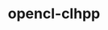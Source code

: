 ---
title: "opencl-clhpp"
layout: cache
categories: [package, develop]
meta: {"versions": ["2.0.16"], "compilers": ["gcc@=11.4.0", "gcc@=9.4.0"], "oss": ["ubuntu20.04", "ubuntu22.04"], "platforms": ["linux"], "targets": ["ppc64le", "x86_64_v3"], "stacks": ["e4s", "e4s-power", "root"], "num_specs": 10, "num_specs_by_stack": {"root": 10, "e4s-power": 4, "e4s": 4}}
spec_details: [{"hash": "o4ogyhef4cpzp4jqkfjbkeohysp6wyf3", "compiler": "gcc@=9.4.0", "versions": ["2.0.16"], "os": "ubuntu20.04", "platform": "linux", "target": "ppc64le", "variants": ["build_system=cmake", "build_type=Release", "generator=make", "~ipo"], "stacks": ["root"], "size": "-", "tarball": "https://binaries.spack.io/develop/build_cache/linux-ubuntu20.04-ppc64le/gcc-9.4.0/opencl-clhpp-2.0.16/linux-ubuntu20.04-ppc64le-gcc-9.4.0-opencl-clhpp-2.0.16-o4ogyhef4cpzp4jqkfjbkeohysp6wyf3.spack"}, {"hash": "rycwzp6slbnrtexuxghphpjzshxrcdsz", "compiler": "gcc@=9.4.0", "versions": ["2.0.16"], "os": "ubuntu20.04", "platform": "linux", "target": "ppc64le", "variants": ["build_system=cmake", "build_type=Release", "generator=make", "~ipo"], "stacks": ["root", "e4s-power"], "size": "-", "tarball": "https://binaries.spack.io/develop/build_cache/linux-ubuntu20.04-ppc64le/gcc-9.4.0/opencl-clhpp-2.0.16/linux-ubuntu20.04-ppc64le-gcc-9.4.0-opencl-clhpp-2.0.16-rycwzp6slbnrtexuxghphpjzshxrcdsz.spack"}, {"hash": "jsc2rfnfxrds75mcfrrt54eqtmta7ugf", "compiler": "gcc@=9.4.0", "versions": ["2.0.16"], "os": "ubuntu20.04", "platform": "linux", "target": "ppc64le", "variants": ["build_system=cmake", "build_type=Release", "generator=make", "~ipo"], "stacks": ["root", "e4s-power"], "size": "-", "tarball": "https://binaries.spack.io/develop/build_cache/linux-ubuntu20.04-ppc64le/gcc-9.4.0/opencl-clhpp-2.0.16/linux-ubuntu20.04-ppc64le-gcc-9.4.0-opencl-clhpp-2.0.16-jsc2rfnfxrds75mcfrrt54eqtmta7ugf.spack"}, {"hash": "6f6bteqpj3knx63unk2oqpixn3426jkw", "compiler": "gcc@=9.4.0", "versions": ["2.0.16"], "os": "ubuntu20.04", "platform": "linux", "target": "ppc64le", "variants": ["build_system=cmake", "build_type=Release", "generator=make", "~ipo"], "stacks": ["root", "e4s-power"], "size": "-", "tarball": "https://binaries.spack.io/develop/build_cache/linux-ubuntu20.04-ppc64le/gcc-9.4.0/opencl-clhpp-2.0.16/linux-ubuntu20.04-ppc64le-gcc-9.4.0-opencl-clhpp-2.0.16-6f6bteqpj3knx63unk2oqpixn3426jkw.spack"}, {"hash": "u32agjwtnatjpsvoy4xkd27tx5u64zeu", "compiler": "gcc@=9.4.0", "versions": ["2.0.16"], "os": "ubuntu20.04", "platform": "linux", "target": "ppc64le", "variants": ["build_system=cmake", "build_type=Release", "generator=make", "~ipo"], "stacks": ["root", "e4s-power"], "size": "-", "tarball": "https://binaries.spack.io/develop/build_cache/linux-ubuntu20.04-ppc64le/gcc-9.4.0/opencl-clhpp-2.0.16/linux-ubuntu20.04-ppc64le-gcc-9.4.0-opencl-clhpp-2.0.16-u32agjwtnatjpsvoy4xkd27tx5u64zeu.spack"}, {"hash": "4iq2imrfuqb5um7sryv5l2x6skoowqs3", "compiler": "gcc@=11.4.0", "versions": ["2.0.16"], "os": "ubuntu22.04", "platform": "linux", "target": "x86_64_v3", "variants": ["build_system=cmake", "build_type=Release", "generator=make", "~ipo"], "stacks": ["root", "e4s"], "size": "-", "tarball": "https://binaries.spack.io/develop/build_cache/linux-ubuntu22.04-x86_64_v3/gcc-11.4.0/opencl-clhpp-2.0.16/linux-ubuntu22.04-x86_64_v3-gcc-11.4.0-opencl-clhpp-2.0.16-4iq2imrfuqb5um7sryv5l2x6skoowqs3.spack"}, {"hash": "jdb7mdplsg2b3coalukikmnqfwh6kr2b", "compiler": "gcc@=11.4.0", "versions": ["2.0.16"], "os": "ubuntu22.04", "platform": "linux", "target": "x86_64_v3", "variants": ["build_system=cmake", "build_type=Release", "generator=make", "~ipo"], "stacks": ["root"], "size": "-", "tarball": "https://binaries.spack.io/develop/build_cache/linux-ubuntu22.04-x86_64_v3/gcc-11.4.0/opencl-clhpp-2.0.16/linux-ubuntu22.04-x86_64_v3-gcc-11.4.0-opencl-clhpp-2.0.16-jdb7mdplsg2b3coalukikmnqfwh6kr2b.spack"}, {"hash": "u2gmw446jbw3o6oyall52aymw24gvnxt", "compiler": "gcc@=11.4.0", "versions": ["2.0.16"], "os": "ubuntu22.04", "platform": "linux", "target": "x86_64_v3", "variants": ["build_system=cmake", "build_type=Release", "generator=make", "~ipo"], "stacks": ["root", "e4s"], "size": "-", "tarball": "https://binaries.spack.io/develop/build_cache/linux-ubuntu22.04-x86_64_v3/gcc-11.4.0/opencl-clhpp-2.0.16/linux-ubuntu22.04-x86_64_v3-gcc-11.4.0-opencl-clhpp-2.0.16-u2gmw446jbw3o6oyall52aymw24gvnxt.spack"}, {"hash": "q44jes7lfnv2m7qpmwqugzd7axzcgoyg", "compiler": "gcc@=11.4.0", "versions": ["2.0.16"], "os": "ubuntu22.04", "platform": "linux", "target": "x86_64_v3", "variants": ["build_system=cmake", "build_type=Release", "generator=make", "~ipo"], "stacks": ["root", "e4s"], "size": "-", "tarball": "https://binaries.spack.io/develop/build_cache/linux-ubuntu22.04-x86_64_v3/gcc-11.4.0/opencl-clhpp-2.0.16/linux-ubuntu22.04-x86_64_v3-gcc-11.4.0-opencl-clhpp-2.0.16-q44jes7lfnv2m7qpmwqugzd7axzcgoyg.spack"}, {"hash": "gn2qnkmjn2wtspq765rpp35ipjnjd6or", "compiler": "gcc@=11.4.0", "versions": ["2.0.16"], "os": "ubuntu22.04", "platform": "linux", "target": "x86_64_v3", "variants": ["build_system=cmake", "build_type=Release", "generator=make", "~ipo"], "stacks": ["root", "e4s"], "size": "-", "tarball": "https://binaries.spack.io/develop/build_cache/linux-ubuntu22.04-x86_64_v3/gcc-11.4.0/opencl-clhpp-2.0.16/linux-ubuntu22.04-x86_64_v3-gcc-11.4.0-opencl-clhpp-2.0.16-gn2qnkmjn2wtspq765rpp35ipjnjd6or.spack"}]
---